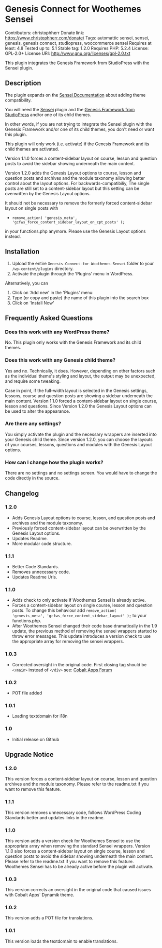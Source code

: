 # Genesis Connect for Woothemes Sensei

Contributors: christophherr
Donate link: https://www.christophherr.com/donate/
Tags: automattic sensei, sensei, genesis, genesis connect, studiopress, woocommerce sensei
Requires at least: 4.8
Tested up to: 5.1
Stable tag: 1.2.0
Requires PHP: 5.2.4
License: GPL-2.0+
License URI: http://www.gnu.org/licenses/gpl-2.0.txt

This plugin integrates the Genesis Framework from StudioPress with the Sensei plugin.

## Description

The plugin expands on the [Sensei Documentation](https://docs.woocommerce.com/document/sensei-and-theme-compatibility/) about adding theme compatibility.

You will need the [Sensei](https://woocommerce.com/products/sensei/) plugin and the [Genesis Framework from StudioPress](https://www.studiopress.com) and/or one of its child themes.

In other words, if you are not trying to integrate the Sensei plugin with the Genesis Framework and/or one of its child themes, you don't need or want this plugin.

This plugin will only work (i.e. activate) if the Genesis Framework and its child themes are activated.

Version 1.1.0 forces a content-sidebar layout on course, lesson and question posts to avoid the sidebar showing underneath the main content.

Version 1.2.0 adds the Genesis Layout options to course, lesson and question posts and archives and the module taxonomy allowing better control about the layout options. For backwards-compatibiliy, The single posts are still set to a content-sidebar layout but this setting can be overwritten by the Genesis Layout options.

It should not be necessary to remove the formerly forced content-sidebar layout on single posts with

* <code>remove_action( 'genesis_meta', 'gcfws_force_content_sidebar_layout_on_cpt_posts' );</code>

in your functions.php anymore. Please use the Genesis Layout options instead.

## Installation

1.  Upload the entire `Genesis-Connect-for-Woothemes-Sensei` folder to your `/wp-content/plugins` directory.
2.  Activate the plugin through the 'Plugins' menu in WordPress.

Alternatively, you can

1.  Click on 'Add new' in the 'Plugins' menu
2.  Type (or copy and paste) the name of this plugin into the search box
3.  Click on 'Install Now'

## Frequently Asked Questions

### Does this work with any WordPress theme?

No. This plugin only works with the Genesis Framework and its child themes.

### Does this work with any Genesis child theme?

Yes and no. Technically, it does.
However, depending on other factors such as the individual theme's styling and layout, the output may be unexpected, and require some tweaking.

Case in point, if the full-width layout is selected in the Genesis settings, lessons, course and question posts are showing a sidebar underneath the main content.
Version 1.1.0 forced a content-sidebar layout on single course, lesson and questions.
Since Version 1.2.0 the Genesis Layout options can be used to alter the appearance.

### Are there any settings?

You simply activate the plugin and the necessary wrappers are inserted into your Genesis child theme.
Since version 1.2.0, you can choose the layouts of your courses, lessons, questions and modules with the Genesis Layout options.

### How can I change how the plugin works?

There are no settings and no settings screen. You would have to change the code directly in the source.

## Changelog

### 1.2.0

* Adds Genesis Layout options to course, lesson, and question posts and archives and the module taxonomy.
* Previously forced content-sidebar layout can be overwritten by the Genesis Layout options.
* Updates Readme.
* More modular code structure.

### 1.1.1

* Better Code Standards.
* Removes unnecessary code.
* Updates Readme Urls.

### 1.1.0

* Adds check to only activate if Woothemes Sensei is already active.
* Forces a content-sidebar layout on single course, lesson and question posts.
  To change this behaviour add <code>remove_action( 'genesis_meta', 'gcfws_force_content_sidebar_layout' );</code> to your functions.php.
* After Woothemes Sensei changed their code base dramatically in the 1.9 update,
  the previous method of removing the sensei wrappers started to throw error messages.
  This update introduces a version check to use the appropriate array for removing the sensei wrappers.

### 1.0.3

* Corrected oversight in the original code. First closing tag should be `</main>` instead of `</div>`
  see: [Cobalt Apps Forum](http://cobaltapps.com/forum/forum/main-category/main-forum/81542-woo-sensei?p=82210#post82210)

### 1.0.2

* POT file added

### 1.0.1

* Loading textdomain for i18n

### 1.0

* Initial release on Github

## Upgrade Notice

### 1.2.0

This version forces a content-sidebar layout on course, lesson and question archives and the module taxonomy.
Please refer to the readme.txt if you want to remove this feature.

### 1.1.1

This version removes unnecessary code, follows WordPress Coding Standards better and updates links in the readme.

### 1.1.0

This version adds a version check for Woothemes Sensei to use the appropriate array when removing the standard Sensei wrappers.
Version 1.1.0 also forces a content-sidebar layout on single course, lesson and question posts to avoid the sidebar showing underneath the main content.
Please refer to the readme.txt if you want to remove this feature.
Woothemes Sensei has to be already active before the plugin will activate.

### 1.0.3

This version corrects an oversight in the original code
that caused issues with Cobalt Apps' Dynamik theme.

### 1.0.2

This version adds a POT file for translations.

### 1.0.1

This version loads the textdomain to enable translations.

